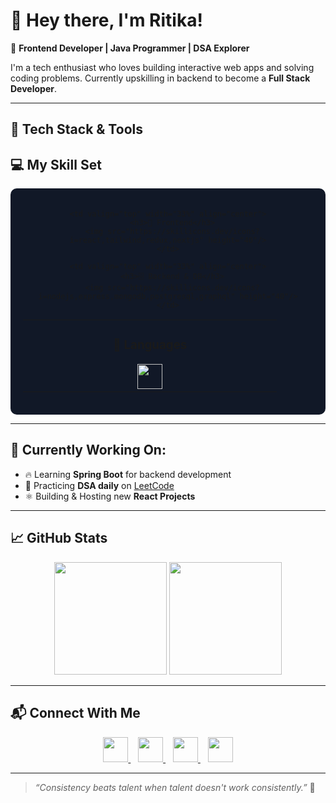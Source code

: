 # 👋 Hey there, I'm Ritika!

🎯 **Frontend Developer | Java Programmer | DSA Explorer**

I'm a tech enthusiast who loves building interactive web apps and solving coding problems. Currently upskilling in backend to become a **Full Stack Developer**.

---

## 🚀 Tech Stack & Tools

## 💻 My Skill Set

<div align="center" style="padding: 20px; background-color: #111827; border-radius: 10px;">

<table style="border-collapse: collapse;">
  <tr>
    <td valign="top" width="33%" align="center">
      <h3>🚀 Languages</h3>
      <img src="https://skillicons.dev/icons?i=js,ts,cpp,java,html,css" height="40"/>
    </td>
    
    <td valign="top" width="33%" align="center">
      <h3>🎨 Frontend</h3>
      <img src="https://skillicons.dev/icons?i=react,tailwind,redux,nextjs" height="40"/>
    </td>
    
    <td valign="top" width="33%" align="center">
      <h3>🗄️ Backend & DB</h3>
      <img src="https://skillicons.dev/icons?i=nodejs,express,mongodb,postgresql,graphql" height="40"/>
    </td>
  </tr>
</table>

</div>


---

## 💼 Currently Working On:
- 🔥 Learning **Spring Boot** for backend development  
- 🧠 Practicing **DSA daily** on [LeetCode](https://leetcode.com/)  
- ⚛️ Building & Hosting new **React Projects**

---

## 📈 GitHub Stats

<p align="center">
  <img src="https://github-readme-stats.vercel.app/api?username=Ritika91158&show_icons=true&theme=tokyonight" height="180"/>
  <img src="https://github-readme-stats.vercel.app/api/top-langs/?username=Ritika91158&layout=compact&theme=tokyonight" height="180"/>
</p>

---


## 📬 Connect With Me

<p align="center">
  <a href="mailto:ritikatoore@gmail.com">
    <img src="https://img.icons8.com/color/48/000000/gmail--v1.png" height="40"/>
  </a>
  &nbsp;&nbsp;
  <a href="https://github.com/Ritika91158">
    <img src="https://img.icons8.com/material-outlined/48/ffffff/github.png" height="40"/>
  </a>
  &nbsp;&nbsp;
  <a href="https://linkedin.com/in/ritikatoora">
    <img src="https://img.icons8.com/color/48/000000/linkedin.png" height="40"/>
  </a>
  &nbsp;&nbsp;
  <a href="#">
    <img src="https://img.icons8.com/fluency/48/000000/internet.png" height="40"/>
  </a>
</p>

---

> _“Consistency beats talent when talent doesn't work consistently.”_ 🚀
